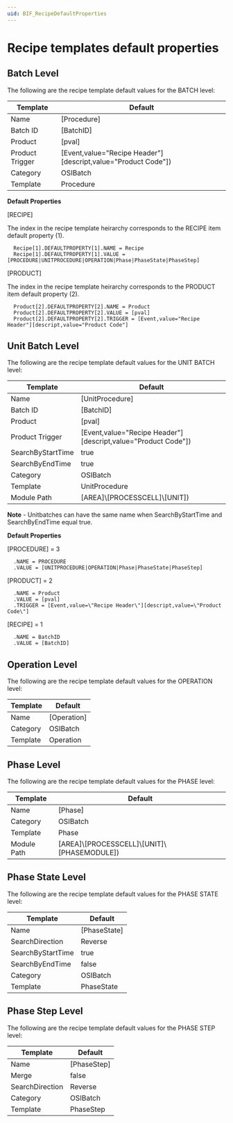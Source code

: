 ```yaml
---
uid: BIF_RecipeDefaultProperties
---
```


# Recipe templates default properties

<!-- Topic requires customization for specific interface (Rockwell FTB) -->

## Batch Level
The following are the recipe template default values for the BATCH level:

| Template | Default
| ----- | ----- |
| Name | [Procedure] 
| Batch ID | [BatchID]
| Product | [pval] |
| Product Trigger | [Event,value=\"Recipe Header\"][descript,value=\"Product Code\"]) |
| Category | OSIBatch |
| Template | Procedure |

**Default Properties**

[RECIPE]

The index in the recipe template heirarchy corresponds to the RECIPE item default property (1).

      Recipe[1].DEFAULTPROPERTY[1].NAME = Recipe
      Recipe[1].DEFAULTPROPERTY[1].VALUE = [PROCEDURE|UNITPROCEDURE|OPERATION|Phase|PhaseState|PhaseStep]

[PRODUCT]

The index in the recipe template heirarchy corresponds to the PRODUCT item default property (2).

      Product[2].DEFAULTPROPERTY[2].NAME = Product
      Product[2].DEFAULTPROPERTY[2].VALUE = [pval]
      Product[2].DEFAULTPROPERTY[2].TRIGGER = [Event,value="Recipe Header"][descript,value="Product Code"]

## Unit Batch Level
The following are the recipe template default values for the UNIT BATCH level:

| Template | Default
| ----- | ----- |
| Name | [UnitProcedure] 
| Batch ID | [BatchID]
| Product | [pval] |
| Product Trigger | [Event,value=\"Recipe Header\"][descript,value=\"Product Code\"]) |
| SearchByStartTime | true |
| SearchByEndTime | true |
| Category | OSIBatch |
| Template | UnitProcedure |
| Module Path | [AREA]\\[PROCESSCELL]\\[UNIT])

**Note** - Unitbatches can have the same name when SearchByStartTime and SearchByEndTime equal true.

**Default Properties**

[PROCEDURE] = 3

      .NAME = PROCEDURE
      .VALUE = [UNITPROCEDURE|OPERATION|Phase|PhaseState|PhaseStep]

[PRODUCT] = 2

      .NAME = Product
      .VALUE = [pval]
      .TRIGGER = [Event,value=\"Recipe Header\"][descript,value=\"Product Code\"]

[RECIPE] = 1

      .NAME = BatchID
      .VALUE = [BatchID]

## Operation Level
The following are the recipe template default values for the OPERATION level:

| Template | Default
| ----- | ----- |
| Name | [Operation] 
| Category | OSIBatch |
| Template | Operation |

## Phase Level
The following are the recipe template default values for the PHASE level:

| Template | Default
| ----- | ----- |
| Name | [Phase] 
| Category | OSIBatch |
| Template | Phase |
| Module Path | [AREA]\\[PROCESSCELL]\\[UNIT]\\[PHASEMODULE])

## Phase State Level
The following are the recipe template default values for the PHASE STATE level:

| Template | Default
| ----- | ----- |
| Name | [PhaseState] 
| SearchDirection | Reverse |
| SearchByStartTime | true | 
| SearchByEndTime | false |
| Category | OSIBatch |
| Template | PhaseState |

## Phase Step Level
The following are the recipe template default values for the PHASE STEP level:

| Template | Default
| ----- | ----- |
| Name | [PhaseStep] |
| Merge | false |
| SearchDirection | Reverse |
| Category | OSIBatch |
| Template | PhaseStep |

